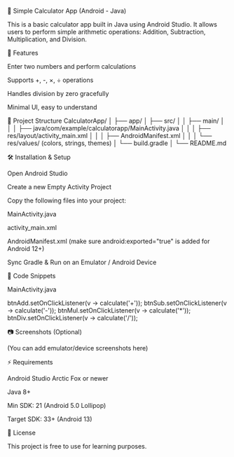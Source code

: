 📱 Simple Calculator App (Android - Java)

This is a basic calculator app built in Java using Android Studio.
It allows users to perform simple arithmetic operations: Addition, Subtraction, Multiplication, and Division.

🚀 Features

Enter two numbers and perform calculations

Supports +, -, ×, ÷ operations

Handles division by zero gracefully

Minimal UI, easy to understand

📂 Project Structure
CalculatorApp/
│
├── app/
│   ├── src/
│   │   ├── main/
│   │   │   ├── java/com/example/calculatorapp/MainActivity.java
│   │   │   ├── res/layout/activity_main.xml
│   │   │   ├── AndroidManifest.xml
│   │   │   └── res/values/ (colors, strings, themes)
│   └── build.gradle
│
└── README.md

🛠️ Installation & Setup

Open Android Studio

Create a new Empty Activity Project

Copy the following files into your project:

MainActivity.java

activity_main.xml

AndroidManifest.xml (make sure android:exported="true" is added for Android 12+)

Sync Gradle & Run on an Emulator / Android Device

📜 Code Snippets

MainActivity.java

btnAdd.setOnClickListener(v -> calculate('+'));
btnSub.setOnClickListener(v -> calculate('-'));
btnMul.setOnClickListener(v -> calculate('*'));
btnDiv.setOnClickListener(v -> calculate('/'));

📷 Screenshots (Optional)

(You can add emulator/device screenshots here)

⚡ Requirements

Android Studio Arctic Fox or newer

Java 8+

Min SDK: 21 (Android 5.0 Lollipop)

Target SDK: 33+ (Android 13)

📄 License

This project is free to use for learning purposes.
